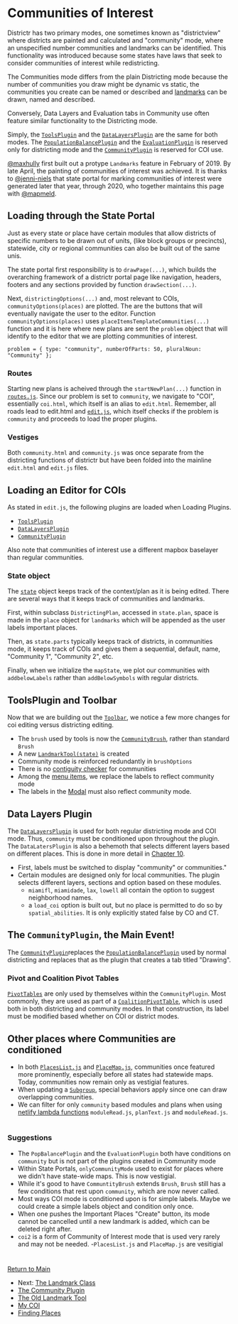 # Communities of Interest

Districtr has two primary modes, one sometimes known as "districtview"
where districts are painted and calculated and "community" mode, where
an unspecified number communities and landmarks can be identified. This
functionality was introduced because some states have laws that seek
to consider communities of interest while redistricting. 

The Communities mode differs from the plain Districting mode because
the number of communities you draw might be dynamic vs static, the
communities you create can be named or described and [landmarks] can
be drawn, named and described. 

Conversely, Data Layers and Evaluation tabs in Community use often
feature similar functionality to the Districting mode. 

Simply, the [`ToolsPlugin`] and the [`DataLayersPlugin`] are the same
for both modes. The [`PopulationBalancePlugin`] and the
[`EvaluationPlugin`] is reserved only for districting mode and the 
[`CommunityPlugin`] is reserved for COI use. 

[@maxhully] first built out a protype `Landmarks` feature in February of
2019. By late April, the painting of communities of interest was
achieved. It is thanks to [@jenni-niels] that state portal for marking
communities of interest were generated later that year, through 2020,
who together maintains this page with [@mapmeld].

## Loading through the State Portal

Just as every state or place have certain modules that allow districts
of specific numbers to be drawn out of units, (like block groups or
precincts), statewide, city or regional communities can also be built
out of the same unis. 

The state portal first responsibility is to `drawPage(...)`, which
builds the overarching framework of a districtr portal page like
navigation, headers, footers and any sections provided by function
`drawSection(...)`. 

Next, `districtingOptions(...)` and, most relevant to COIs,
`communityOptions(places)` are plotted. The are the buttons that will
eventually navigate the user to the editor. Function
`communityOptions(places)` uses `placeItemsTemplateCommunities(...)`
function and it is here where new plans are sent the `problem` object
that will identify to the editor that we are plotting communities of
interest.

```
problem = { type: "community", numberOfParts: 50, pluralNoun: "Community" };
```

### Routes

Starting new plans is acheived through the `startNewPlan(...)` function
in [`routes.js`]. Since our problem is set to `community`, we navigate
to "COI", essentially `coi.html`, which itself is an alias to
`edit.html`. Remember, all roads lead to edit.html and [`edit.js`],
which itself checks if the problem is `community` and proceeds to load
the proper plugins. 

### Vestiges

Both `community.html` and `community.js` was once separate from the
districting functions of districtr but have been folded into the
mainline `edit.html` and `edit.js` files.

## Loading an Editor for COIs

As stated in `edit.js`, the following plugins are loaded when Loading
Plugins. 

- [`ToolsPlugin`]
- [`DataLayersPlugin`]
- [`CommunityPlugin`]

Also note that communities of interest use a different mapbox baselayer
than regular communities.

### State object

The [`state`] object keeps track of the context/plan as it is being
edited. There are several ways that it keeps track of communities and
landmarks. 

First, within subclass `DistrictingPlan`, accessed in `state.plan`,
space is made in the `place` object for `landmarks` which will be
appended as the user labels important places. 

Then, as `state.parts` typically keeps track of districts, in
communities mode,  it keeps track of COIs and gives them a sequential,
default, name, "Community 1", "Community 2", etc.

Finally, when we initialize the `mapState`, we plot our communities with
`addbelowLabels` rather than `addBelowSymbols` with regular districts.

## ToolsPlugin and Toolbar

Now that we are building out the [`Toolbar`], we notice a few more
changes for coi editing versus districting editing.

- The `brush` used by tools is now the [`CommunityBrush`], rather than
standard `Brush`
- A new [`LandmarkTool(state)`] is created 
- Community mode is reinforced redundantly in `brushOptions` 
- There is no [contiguity checker] for communities
- Among the [menu items], we replace the labels to reflect community
mode 
- The labels in the [Modal] must also reflect community mode.

## Data Layers Plugin

The [`DataLayersPlugin`] is used for both regular districting mode and
COI mode. Thus, `community` must be conditioned upon throughout the
plugin. The `DataLatersPlugin` is also a behemoth that selects different
layers based on different places. This is done in more detail in
[Chapter 10].

- First, labels must be switched to display "community" or 
communities." 
- Certain modules are designed only for local communities. The plugin
selects different layers, sections and option based on these modules.
   - `miamifl`, `miamidade`, `lax`, `lowell` all contain the option to 
suggest neighborhood names.
   - a `load_coi` option is built out, but no place is permitted to
 do so by `spatial_abilities`. It is only explicitly stated false by
 CO and CT.
 
## The `CommunityPlugin`, the Main Event!

The [`CommunityPlugin`]replaces the [`PopulationBalancePlugin`] used by
normal districting and replaces that as the plugin that creates a tab
titled "Drawing".

### Pivot and Coalition Pivot Tables

[`PivotTables`] are only used by themselves within the
`CommunityPlugin`. Most commonly, they are used as part of a
[`CoalitionPivotTable`], which is used both in both districting and
community modes. In that construction, its label must be modified based
whether on COI or district modes.

## Other places where Communities are conditioned

- In both [`PlacesList.js`] and [`PlaceMap.js`], communities once
featured more prominently, especially before all states had statewide
maps. Today, communities now remain only as vestigial features. 
- When updating a [`Subgroup`], special behaviors apply since one can
draw overlapping communities.
- We can filter for only `community` based modules and plans when using
[netlify lambda functions] `moduleRead.js`, `planText.js` and
`moduleRead.js`. 

# #

### Suggestions

- The `PopBalancePlugin` and the `EvaluationPlugin` both have conditions
on `community` but is not part of the plugins created in Community mode
- Within State Portals, `onlyCommunityMode` used to exist for places
where we didn't have state-wide maps. This is now vestigial. 
- While it's good to have `CommuntityBrush` extends `Brush`, `Brush`
still has a few conditions that rest upon `community`, which are now
never called. 
- Most ways COI mode is conditioned upon is for simple labels. Maybe we
could create a simple labels object and condition only once. 
- When one pushes the Important Places "Create" button, its mode cannot
be cancelled until a new landmark is added, which can be deleted right
after. 
- `coi2` is a form of Community of Interest mode that is used very
rarely and may not be needed. 
-`PlacesList.js` and `PlaceMap.js` are vesitigial

# # 

[Return to Main](../README.md)
- Next: [The Landmark Class](../05landmarks/landmarkclass.md)
- [The Community Plugin](../05landmarks/communityplugin.md)
- [The Old Landmark Tool](../05landmarks/landmarktool.md)
- [My COI](../05landmarks/mycoi.md)
- [Finding Places](../05landmarks/findplaces.md)

[@maxhully]: http://github.com/maxhully
[@jenni-niels]: http://github.com/jenni-niels
[@mapmeld]: http://github.com/mapmeld

[`state`]: ../01contextplan/state.md

[`edit.js`]: ../02editormap/editor.md

[`ToolsPlugin`]: ../03toolsplugins/toolsplugin.md
[`Toolbar`]: ../03toolsplugins/toolbar.md
[`CommunityBrush`]: ../03toolsplugins/brusherasetools.md
[menu items]: ../03toolsplugins/topmenu.md
[Modal]: ../03toolsplugins/modal.md

[contiguity checker]: ../04drawing/contiguity.md

[`CommunityBalancePlugin`]: ../05landmarks/communityplugin.md
[`CommunityPlugin`]: ../05landmarks/communityplugin.md
[landmarks]: ../05landmarks/landmarksclass.md 
[`LandmarkTool(state)`]: ../05landmarks/landmarktool.md

[`DataLayersPlugin`]: ../06charts/datalayersplugin.md
[`PopulationBalancePlugin`]: ../06charts/popbalanceplugin.md
[`EvaluationPlugin`]: ../06charts/evaluationplugin.md
[`PivotTables`]: ../06charts/datatable.md
[`CoalitionPivotTable`]: ../06charts/datatable.md
[`Subgroup`]: ../06charts/columnsetsparts.md

[`PlacesList.js`]: ../07portals/placemap.md
[`PlaceMap.js`]: ../07portals/placemap.md

[`routes.js`]: ../09deployment/routes.md
[netlify lambda functions]: ../09deployment/mongolambdas.md
[Chapter 10]: ../10spatialabilities/placeexceptions.md

